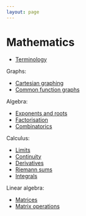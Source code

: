 ```yaml
---
layout: page
---
```


# Mathematics

* [Terminology](math-terminology)

Graphs:

* [Cartesian graphing](math-graphing)
* [Common function graphs](math-graphs)

Algebra:

* [Exponents and roots](math-exponents)
* [Factorisation](math-factorisation)
* [Combinatorics](math-combinatorics)

Calculus:

* [Limits](math-limits)
* [Continuity](math-continuity)
* [Derivatives](math-derivatives)
* [Riemann sums](math-sums)
* [Integrals](math-integrals)

Linear algebra:

* [Matrices](math-matrices)
* [Matrix operations](math-matrix-operations)

<!--
Arithmetic: decimals to fractions, values for log, trig, geometries, product of negatives, absolute values
Elementary Algebra: simplifying equations, inequalities, long division
Series
Functions/graphing
Linear algebra
Partial differential equations
-->
